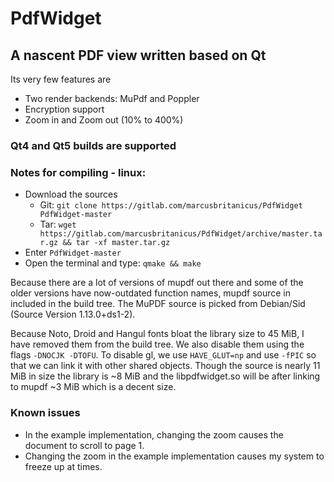 # PdfWidget
## A nascent PDF view written based on Qt

Its very few features are
- Two render backends: MuPdf and Poppler
- Encryption support
- Zoom in and Zoom out (10% to 400%)

### Qt4 and Qt5 builds are supported

### Notes for compiling - linux:

* Download the sources
   - Git: `git clone https://gitlab.com/marcusbritanicus/PdfWidget PdfWidget-master`
   - Tar: `wget https://gitlab.com/marcusbritanicus/PdfWidget/archive/master.tar.gz && tar -xf master.tar.gz`
* Enter `PdfWidget-master`
* Open the terminal and type: `qmake && make`

Because there are a lot of versions of mupdf out there and some of the older versions have now-outdated function names,
mupdf source in included in the build tree. The MuPDF source is picked from Debian/Sid (Source Version 1.13.0+ds1-2).

Because Noto, Droid and Hangul fonts bloat the library size to 45 MiB, I have removed them from the build tree.
We also disable them using the flags `-DNOCJK -DTOFU`. To disable gl, we use `HAVE_GLUT=np` and use `-fPIC` so that
we can link it with other shared objects. Though the source is nearly 11 MiB in size the library is ~8 MiB
and the libpdfwidget.so will be after linking to mupdf ~3 MiB which is a decent size.

### Known issues
- In the example implementation, changing the zoom causes the document to scroll to page 1.
- Changing the zoom in the example implementation causes my system to freeze up at times.
